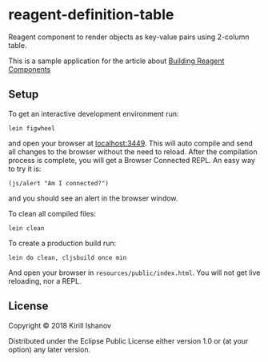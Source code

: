 # reagent-definition-table

Reagent component to render objects as key-value pairs using 2-column table.

This is a sample application for the article about [Building Reagent Components](https://medium.com/@kirill.ishanov/reagent-component-from-scratch-definition-table-5ad1d8825b87)

## Setup

To get an interactive development environment run:

    lein figwheel

and open your browser at [localhost:3449](http://localhost:3449/).
This will auto compile and send all changes to the browser without the
need to reload. After the compilation process is complete, you will
get a Browser Connected REPL. An easy way to try it is:

    (js/alert "Am I connected?")

and you should see an alert in the browser window.

To clean all compiled files:

    lein clean

To create a production build run:

    lein do clean, cljsbuild once min

And open your browser in `resources/public/index.html`. You will not
get live reloading, nor a REPL. 

## License

Copyright © 2018 Kirill Ishanov

Distributed under the Eclipse Public License either version 1.0 or (at your option) any later version.
